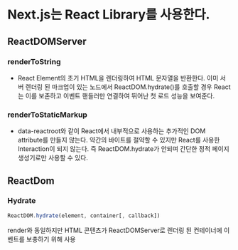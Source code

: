 # Next.js는 React Library를 사용한다.

## ReactDOMServer

### renderToString

- React Element의 초기 HTML을 렌더링하여 HTML 문자열을 반환한다. 이미 서버 렌더링 된 마크업이 있는 노드에서 ReactDOM.hydrate()를 호출할 경우 React는 이를 보존하고 이벤트 핸들러만 연결하여 뛰어난 첫 로드 성능을 보여준다.

### renderToStaticMarkup

- data-reactroot와 같이 React에서 내부적으로 사용하는 추가적인 DOM attribute를 만들지 않는다. 약간의 바이트를 절약할 수 있지만 React를 사용한 Interaction이 되지 않는다. 즉 ReactDOM.hydrate가 안되며 간단한 정적 페이지 생성기로만 사용할 수 있다.

## ReactDom

### Hydrate

```typescript
ReactDOM.hydrate(element, container[, callback])
```

render와 동일하지만 HTML 콘텐츠가 ReactDOMServer로 렌더링 된 컨테이너에 이벤트를 보충하기 위해 사용
